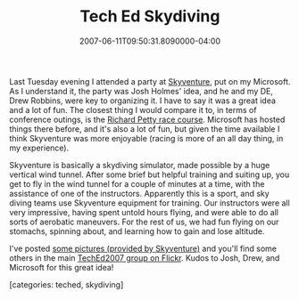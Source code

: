 ﻿---
title: Tech Ed Skydiving
date: "2007-06-11T09:50:31.8090000-04:00"
description: Last Tuesday evening I attended a party at Skyventure, put on my
featuredImage: img/tech-ed-skydiving-featured.png
---

Last Tuesday evening I attended a party at [Skyventure](http://skyventure.com/), put on my Microsoft. As I understand it, the party was Josh Holmes' idea, and he and my DE, Drew Robbins, were key to organizing it. I have to say it was a great idea and a lot of fun. The closest thing I would compare it to, in terms of conference outings, is the [Richard Petty race course](http://www.1800bepetty.com/home.aspx). Microsoft has hosted things there before, and it's also a lot of fun, but given the time available I think Skyventure was more enjoyable (racing is more of an all day thing, in my experience).

Skyventure is basically a skydiving simulator, made possible by a huge vertical wind tunnel. After some brief but helpful training and suiting up, you get to fly in the wind tunnel for a couple of minutes at a time, with the assistance of one of the instructors. Apparently this is a sport, and sky diving teams use Skyventure equipment for training. Our instructors were all very impressive, having spent untold hours flying, and were able to do all sorts of aerobatic maneuvers. For the rest of us, we had fun flying on our stomachs, spinning about, and learning how to gain and lose altitude.

I've posted [some pictures (provided by Skyventure)](http://www.flickr.com/photos/lakequincy/sets/72157600326487911) and you'll find some others in the main [TechEd2007 group on Flickr](http://www.flickr.com/groups/teched2007). Kudos to Josh, Drew, and Microsoft for this great idea!

\[categories: teched, skydiving]

